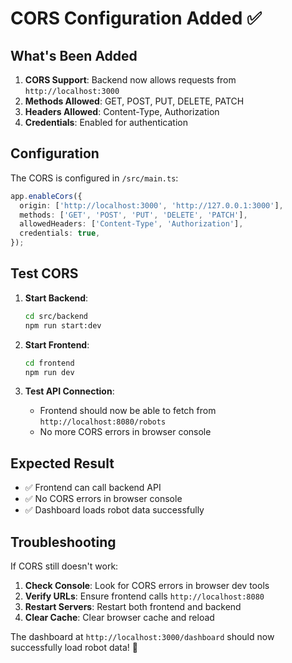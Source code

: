 # CORS Configuration Added ✅

## What's Been Added

1. **CORS Support**: Backend now allows requests from `http://localhost:3000`
2. **Methods Allowed**: GET, POST, PUT, DELETE, PATCH
3. **Headers Allowed**: Content-Type, Authorization
4. **Credentials**: Enabled for authentication

## Configuration

The CORS is configured in `/src/main.ts`:

```typescript
app.enableCors({
  origin: ['http://localhost:3000', 'http://127.0.0.1:3000'],
  methods: ['GET', 'POST', 'PUT', 'DELETE', 'PATCH'],
  allowedHeaders: ['Content-Type', 'Authorization'],
  credentials: true,
});
```

## Test CORS

1. **Start Backend**:
   ```bash
   cd src/backend
   npm run start:dev
   ```

2. **Start Frontend**:
   ```bash
   cd frontend
   npm run dev
   ```

3. **Test API Connection**:
   - Frontend should now be able to fetch from `http://localhost:8080/robots`
   - No more CORS errors in browser console

## Expected Result

- ✅ Frontend can call backend API
- ✅ No CORS errors in browser console
- ✅ Dashboard loads robot data successfully

## Troubleshooting

If CORS still doesn't work:

1. **Check Console**: Look for CORS errors in browser dev tools
2. **Verify URLs**: Ensure frontend calls `http://localhost:8080`
3. **Restart Servers**: Restart both frontend and backend
4. **Clear Cache**: Clear browser cache and reload

The dashboard at `http://localhost:3000/dashboard` should now successfully load robot data! 🎉